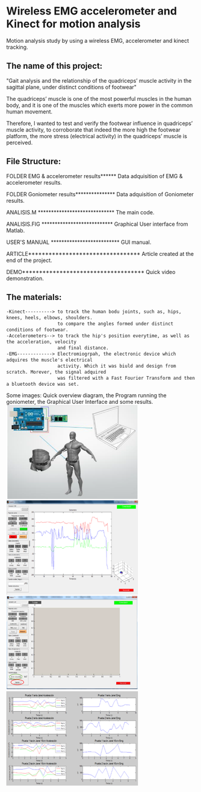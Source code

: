 # Wireless EMG accelerometer and Kinect for motion analysis
Motion analysis study by using a wireless EMG, accelerometer and kinect tracking.

## The name of this project:
"Gait analysis and the relationship of the quadriceps’ muscle activity in the sagittal
plane, under distinct conditions of footwear"

The quadriceps’ muscle is one of the most powerful muscles in the human body, 
and it is one of the muscles which exerts more power in the common human movement.

Therefore, I wanted to test and verify the footwear influence in quadriceps’ muscle activity,
to corroborate that indeed the more high the footwear platform, the more stress (electrical
activity) in the quadriceps’ muscle is perceived.

## File Structure: 

FOLDER EMG & accelerometer results****** Data adquisition of EMG & accelerometer results.

FOLDER Goniometer results*************** Data adquisition of Goniometer results.

ANALISIS.M ***************************** The main code.

ANALISIS.FIG *************************** Graphical User interface from Matlab.

USER'S MANUAL ************************** GUI manual.

ARTICLE********************************* Article created at the end of the project.

DEMO************************************ Quick video demonstration.

## The materials:
```
-Kinect----------> to track the human bodu joints, such as, hips, knees, heels, elbows, shoulders.
                   to compare the angles formed under distinct conditions of footwear.
-Accelerometers--> to track the hip's position everytime, as well as the acceleration, velocity 
                   and final distance.                   
-EMG-------------> Electromiogrpah, the electronic device which adquires the muscle's electrical 
                   activity. Which it was biuld and design from scratch. Morever, the signal adquired 
                   was filtered with a Fast Fourier Transform and then a bluetooth device was set.
 ```
 Some images: Quick overview diagram, the Program running the goniometer, the Graphical User Interface
 and some results.
 <img src="images/diagram.PNG" width="350" height="250">
 <img src="images/gonio.PNG" width="350" height="250">
<img src="images/layout.PNG" width="350" height="250">
<img src="images/result.PNG" width="350" height="250">
 
 
                   
